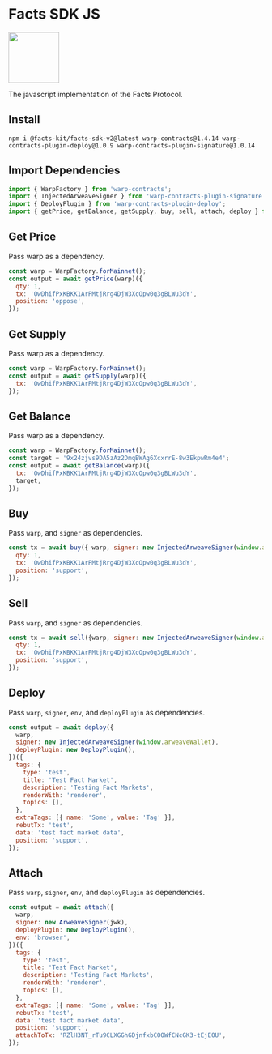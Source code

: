 # Facts SDK JS

<img src="https://oqfrmvvkx6kfvhswy45wpmpppwjwd6seafaaehb2tmb47i2bgpgq.arweave.net/dAsWVqq_lFqeVsc7Z7HvfZNh-kQBQAIcOpsDz6NBM80"  width="100">

The javascript implementation of the Facts Protocol.

## Install

`npm i @facts-kit/facts-sdk-v2@latest warp-contracts@1.4.14 warp-contracts-plugin-deploy@1.0.9 warp-contracts-plugin-signature@1.0.14`

## Import Dependencies

```js
import { WarpFactory } from 'warp-contracts';
import { InjectedArweaveSigner } from 'warp-contracts-plugin-signature';
import { DeployPlugin } from 'warp-contracts-plugin-deploy';
import { getPrice, getBalance, getSupply, buy, sell, attach, deploy } from '@facts-kit/facts-sdk-v2';
```

## Get Price

Pass warp as a dependency.

```js
const warp = WarpFactory.forMainnet();
const output = await getPrice(warp)({
  qty: 1,
  tx: 'OwDhifPxKBKK1ArPMtjRrg4DjW3XcOpw0q3gBLWu3dY',
  position: 'oppose',
});
```

## Get Supply

Pass warp as a dependency.

```js
const warp = WarpFactory.forMainnet();
const output = await getSupply(warp)({
  tx: 'OwDhifPxKBKK1ArPMtjRrg4DjW3XcOpw0q3gBLWu3dY',
});
```

## Get Balance

Pass warp as a dependency.

```js
const warp = WarpFactory.forMainnet();
const target = '9x24zjvs9DA5zAz2DmqBWAg6XcxrrE-8w3EkpwRm4e4';
const output = await getBalance(warp)({
  tx: 'OwDhifPxKBKK1ArPMtjRrg4DjW3XcOpw0q3gBLWu3dY',
  target,
});
```

## Buy

Pass `warp`, and `signer` as dependencies.

```js
const tx = await buy({ warp, signer: new InjectedArweaveSigner(window.arweaveWallet) })({
  qty: 1,
  tx: 'OwDhifPxKBKK1ArPMtjRrg4DjW3XcOpw0q3gBLWu3dY',
  position: 'support',
});
```

## Sell

Pass `warp`, and `signer` as dependencies.

```js
const tx = await sell({warp, signer: new InjectedArweaveSigner(window.arweaveWallet) })({
  qty: 1,
  tx: 'OwDhifPxKBKK1ArPMtjRrg4DjW3XcOpw0q3gBLWu3dY',
  position: 'support',
});
```

## Deploy

Pass `warp`, `signer`, `env`, and `deployPlugin` as dependencies.

```js
const output = await deploy({
  warp,
  signer: new InjectedArweaveSigner(window.arweaveWallet),
  deployPlugin: new DeployPlugin(),
})({
  tags: {
    type: 'test',
    title: 'Test Fact Market',
    description: 'Testing Fact Markets',
    renderWith: 'renderer',
    topics: [],
  },
  extraTags: [{ name: 'Some', value: 'Tag' }],
  rebutTx: 'test',
  data: 'test fact market data',
  position: 'support',
});
```

## Attach

Pass `warp`, `signer`, `env`, and `deployPlugin` as dependencies.

```js
const output = await attach({
  warp,
  signer: new ArweaveSigner(jwk),
  deployPlugin: new DeployPlugin(),
  env: 'browser',
})({
  tags: {
    type: 'test',
    title: 'Test Fact Market',
    description: 'Testing Fact Markets',
    renderWith: 'renderer',
    topics: [],
  },
  extraTags: [{ name: 'Some', value: 'Tag' }],
  rebutTx: 'test',
  data: 'test fact market data',
  position: 'support',
  attachToTx: 'RZlH3NT_rTu9CLXGGhGDjnfxbCOOWfCNcGK3-tEjE0U',
});
```